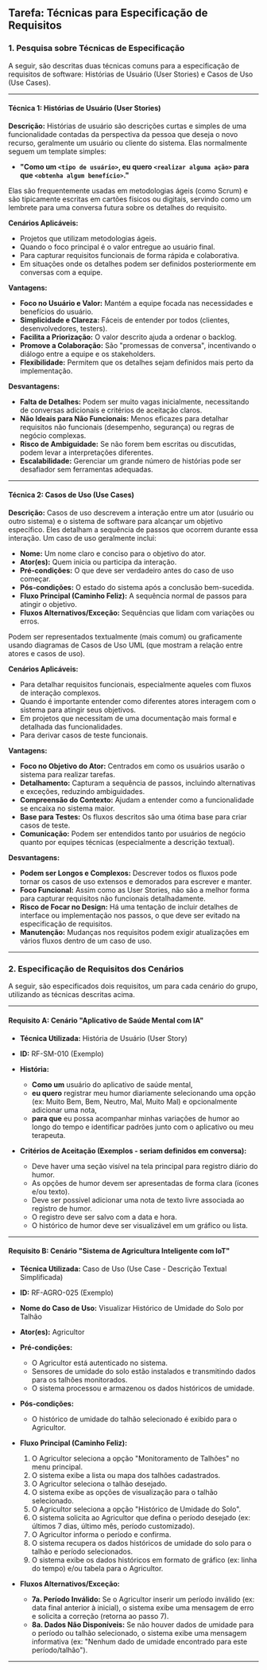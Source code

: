 ## Tarefa: Técnicas para Especificação de Requisitos

### 1. Pesquisa sobre Técnicas de Especificação

A seguir, são descritas duas técnicas comuns para a especificação de requisitos de software: Histórias de Usuário (User Stories) e Casos de Uso (Use Cases).

---

#### Técnica 1: Histórias de Usuário (User Stories)

**Descrição:**
Histórias de usuário são descrições curtas e simples de uma funcionalidade contadas da perspectiva da pessoa que deseja o novo recurso, geralmente um usuário ou cliente do sistema. Elas normalmente seguem um template simples:

* **"Como um `<tipo de usuário>`, eu quero `<realizar alguma ação>` para que `<obtenha algum benefício>`."**

Elas são frequentemente usadas em metodologias ágeis (como Scrum) e são tipicamente escritas em cartões físicos ou digitais, servindo como um lembrete para uma conversa futura sobre os detalhes do requisito.

**Cenários Aplicáveis:**

* Projetos que utilizam metodologias ágeis.
* Quando o foco principal é o valor entregue ao usuário final.
* Para capturar requisitos funcionais de forma rápida e colaborativa.
* Em situações onde os detalhes podem ser definidos posteriormente em conversas com a equipe.

**Vantagens:**

* **Foco no Usuário e Valor:** Mantém a equipe focada nas necessidades e benefícios do usuário.
* **Simplicidade e Clareza:** Fáceis de entender por todos (clientes, desenvolvedores, testers).
* **Facilita a Priorização:** O valor descrito ajuda a ordenar o backlog.
* **Promove a Colaboração:** São "promessas de conversa", incentivando o diálogo entre a equipe e os stakeholders.
* **Flexibilidade:** Permitem que os detalhes sejam definidos mais perto da implementação.

**Desvantagens:**

* **Falta de Detalhes:** Podem ser muito vagas inicialmente, necessitando de conversas adicionais e critérios de aceitação claros.
* **Não Ideais para Não Funcionais:** Menos eficazes para detalhar requisitos não funcionais (desempenho, segurança) ou regras de negócio complexas.
* **Risco de Ambiguidade:** Se não forem bem escritas ou discutidas, podem levar a interpretações diferentes.
* **Escalabilidade:** Gerenciar um grande número de histórias pode ser desafiador sem ferramentas adequadas.

---

#### Técnica 2: Casos de Uso (Use Cases)

**Descrição:**
Casos de uso descrevem a interação entre um ator (usuário ou outro sistema) e o sistema de software para alcançar um objetivo específico. Eles detalham a sequência de passos que ocorrem durante essa interação. Um caso de uso geralmente inclui:

* **Nome:** Um nome claro e conciso para o objetivo do ator.
* **Ator(es):** Quem inicia ou participa da interação.
* **Pré-condições:** O que deve ser verdadeiro antes do caso de uso começar.
* **Pós-condições:** O estado do sistema após a conclusão bem-sucedida.
* **Fluxo Principal (Caminho Feliz):** A sequência normal de passos para atingir o objetivo.
* **Fluxos Alternativos/Exceção:** Sequências que lidam com variações ou erros.

Podem ser representados textualmente (mais comum) ou graficamente usando diagramas de Casos de Uso UML (que mostram a relação entre atores e casos de uso).

**Cenários Aplicáveis:**

* Para detalhar requisitos funcionais, especialmente aqueles com fluxos de interação complexos.
* Quando é importante entender como diferentes atores interagem com o sistema para atingir seus objetivos.
* Em projetos que necessitam de uma documentação mais formal e detalhada das funcionalidades.
* Para derivar casos de teste funcionais.

**Vantagens:**

* **Foco no Objetivo do Ator:** Centrados em como os usuários usarão o sistema para realizar tarefas.
* **Detalhamento:** Capturam a sequência de passos, incluindo alternativas e exceções, reduzindo ambiguidades.
* **Compreensão do Contexto:** Ajudam a entender como a funcionalidade se encaixa no sistema maior.
* **Base para Testes:** Os fluxos descritos são uma ótima base para criar casos de teste.
* **Comunicação:** Podem ser entendidos tanto por usuários de negócio quanto por equipes técnicas (especialmente a descrição textual).

**Desvantagens:**

* **Podem ser Longos e Complexos:** Descrever todos os fluxos pode tornar os casos de uso extensos e demorados para escrever e manter.
* **Foco Funcional:** Assim como as User Stories, não são a melhor forma para capturar requisitos não funcionais detalhadamente.
* **Risco de Focar no Design:** Há uma tentação de incluir detalhes de interface ou implementação nos passos, o que deve ser evitado na especificação de requisitos.
* **Manutenção:** Mudanças nos requisitos podem exigir atualizações em vários fluxos dentro de um caso de uso.

---

### 2. Especificação de Requisitos dos Cenários

A seguir, são especificados dois requisitos, um para cada cenário do grupo, utilizando as técnicas descritas acima.

---

#### Requisito A: Cenário "Aplicativo de Saúde Mental com IA"

* **Técnica Utilizada:** História de Usuário (User Story)

* **ID:** RF-SM-010 (Exemplo)
* **História:**
    * **Como um** usuário do aplicativo de saúde mental,
    * **eu quero** registrar meu humor diariamente selecionando uma opção (ex: Muito Bem, Bem, Neutro, Mal, Muito Mal) e opcionalmente adicionar uma nota,
    * **para que** eu possa acompanhar minhas variações de humor ao longo do tempo e identificar padrões junto com o aplicativo ou meu terapeuta.

* **Critérios de Aceitação (Exemplos - seriam definidos em conversa):**
    * Deve haver uma seção visível na tela principal para registro diário do humor.
    * As opções de humor devem ser apresentadas de forma clara (ícones e/ou texto).
    * Deve ser possível adicionar uma nota de texto livre associada ao registro de humor.
    * O registro deve ser salvo com a data e hora.
    * O histórico de humor deve ser visualizável em um gráfico ou lista.

---

#### Requisito B: Cenário "Sistema de Agricultura Inteligente com IoT"

* **Técnica Utilizada:** Caso de Uso (Use Case - Descrição Textual Simplificada)

* **ID:** RF-AGRO-025 (Exemplo)
* **Nome do Caso de Uso:** Visualizar Histórico de Umidade do Solo por Talhão
* **Ator(es):** Agricultor
* **Pré-condições:**
    * O Agricultor está autenticado no sistema.
    * Sensores de umidade do solo estão instalados e transmitindo dados para os talhões monitorados.
    * O sistema processou e armazenou os dados históricos de umidade.
* **Pós-condições:**
    * O histórico de umidade do talhão selecionado é exibido para o Agricultor.
* **Fluxo Principal (Caminho Feliz):**
    1.  O Agricultor seleciona a opção "Monitoramento de Talhões" no menu principal.
    2.  O sistema exibe a lista ou mapa dos talhões cadastrados.
    3.  O Agricultor seleciona o talhão desejado.
    4.  O sistema exibe as opções de visualização para o talhão selecionado.
    5.  O Agricultor seleciona a opção "Histórico de Umidade do Solo".
    6.  O sistema solicita ao Agricultor que defina o período desejado (ex: últimos 7 dias, último mês, período customizado).
    7.  O Agricultor informa o período e confirma.
    8.  O sistema recupera os dados históricos de umidade do solo para o talhão e período selecionados.
    9.  O sistema exibe os dados históricos em formato de gráfico (ex: linha do tempo) e/ou tabela para o Agricultor.
* **Fluxos Alternativos/Exceção:**
    * **7a. Período Inválido:** Se o Agricultor inserir um período inválido (ex: data final anterior à inicial), o sistema exibe uma mensagem de erro e solicita a correção (retorna ao passo 7).
    * **8a. Dados Não Disponíveis:** Se não houver dados de umidade para o período ou talhão selecionado, o sistema exibe uma mensagem informativa (ex: "Nenhum dado de umidade encontrado para este período/talhão").

---
